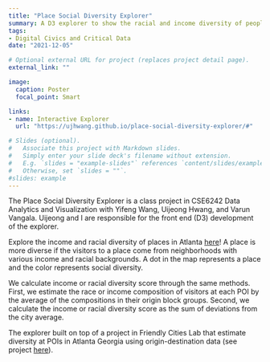 ```yaml
---
title: "Place Social Diversity Explorer"
summary: A D3 explorer to show the racial and income diversity of people visiting point of interests (POI) in Atlanta. What kinds of POI are most/least diverse and where do they locate? 
tags:
- Digital Civics and Critical Data
date: "2021-12-05"

# Optional external URL for project (replaces project detail page).
external_link: ""

image:
  caption: Poster
  focal_point: Smart

links:
- name: Interactive Explorer 
  url: "https://ujhwang.github.io/place-social-diversity-explorer/#"

# Slides (optional).
#   Associate this project with Markdown slides.
#   Simply enter your slide deck's filename without extension.
#   E.g. `slides = "example-slides"` references `content/slides/example-slides.md`.
#   Otherwise, set `slides = ""`.
#slides: example
---
```


The Place Social Diversity Explorer is a class project in CSE6242 Data Analytics and Visualization with Yifeng Wang, Uijeong Hwang, and Varun Vangala. Uijeong and I are responsible for the front end (D3) development of the explorer. 

Explore the income and racial diversity of places in Atlanta [here](https://github.gatech.edu/pages/vvangala3/PlaceSocialDiversityExplorer/)! A place is more diverse if the visitors to a place come from neighborhoods with various income and racial backgrounds. A dot in the map represents a place and the color represents social diversity. 

We calculate income or racial diversity score through the same methods. First, we estimate the race or income composition of visitors at each POI by the average of the compositions in their origin block groups. Second, we calculate the income or racial diversity score as the sum of deviations from the city average.

The explorer built on top of a project in Friendly Cities Lab that estimate diversity at POIs in Atlanta Georgia using origin-destination data (see project [here](http://friendlycities.gatech.edu/projects/estimating-diversity-at-points-of-interest-pois-in-atlanta-georgia-using-origin-destination-trip-data/.)). 


